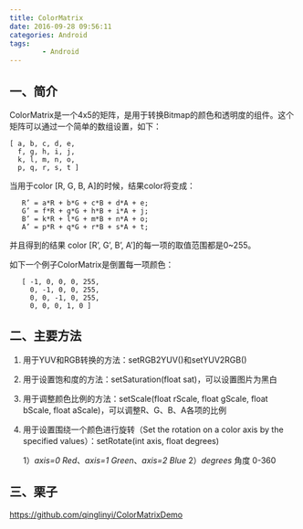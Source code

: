 ```yaml
---
title: ColorMatrix
date: 2016-09-28 09:56:11
categories: Android
tags:
		- Android
---
```


## 一、简介

ColorMatrix是一个4x5的矩阵，是用于转换Bitmap的颜色和透明度的组件。这个矩阵可以通过一个简单的数组设置，如下：

```
[ a, b, c, d, e,
  f, g, h, i, j,
  k, l, m, n, o,
  p, q, r, s, t ]
```

当用于color [R, G, B, A]的时候，结果color将变成：

```
   R’ = a*R + b*G + c*B + d*A + e;
   G’ = f*R + g*G + h*B + i*A + j;
   B’ = k*R + l*G + m*B + n*A + o;
   A’ = p*R + q*G + r*B + s*A + t;
```

并且得到的结果 color [R’, G’, B’, A’]的每一项的取值范围都是0~255。

如下一个例子ColorMatrix是倒置每一项颜色：

```
   [ -1, 0, 0, 0, 255,
     0, -1, 0, 0, 255,
     0, 0, -1, 0, 255,
     0, 0, 0, 1, 0 ]
```


## 二、主要方法

1. 用于YUV和RGB转换的方法：setRGB2YUV()和setYUV2RGB()
2. 用于设置饱和度的方法：setSaturation(float sat)，可以设置图片为黑白
3. 用于调整颜色比例的方法：setScale(float rScale, float gScale, float bScale, float aScale)，可以调整R、G、B、A各项的比例
4. 用于设置围绕一个颜色进行旋转（Set the rotation on a color axis by the specified values）：setRotate(int axis, float degrees)

   1）*axis=0 Red*、*axis=1 Green*、*axis=2 Blue* 
   2）*degrees* 角度 0-360

## 三、栗子

<https://github.com/qinglinyi/ColorMatrixDemo>

